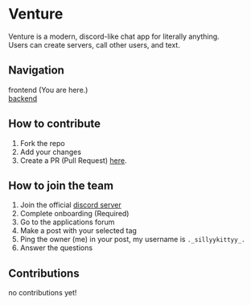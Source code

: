 # Venture
Venture is a modern, discord-like chat app for literally anything.
<br> Users can create servers, call other users, and text.

## Navigation
frontend (You are here.)
<br> [backend]()

## How to contribute
1. Fork the repo
2. Add your changes
3. Create a PR (Pull Request) [here](https://github.com/spookehneko/new-venture-chat/pulls).

## How to join the team
1. Join the official [discord server](https://discord.gg/cxrfa7BW4d) 
2. Complete onboarding (Required)
3. Go to the applications forum 
4. Make a post with your selected tag
5. Ping the owner (me) in your post, my username is ```._sillyykittyy_.```
6. Answer the questions

## Contributions
no contributions yet!
